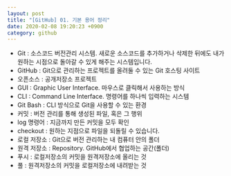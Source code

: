 ```yaml
---
layout: post
title: "[GitHub] 01. 기본 용어 정리"
date: 2020-02-08 19:20:23 +0900
category: github
---
```


- Git : 소스코드 버전관리 시스템. 새로운 소스코드를 추가하거나 삭제한 뒤에도 내가 원하는 시점으로 돌아갈 수 있게 해주는 시스템입니다.
- GitHub : Git으로 관리하는 프로젝트를 올려둘 수 있는 Git 호스팅 사이트
- 오픈소스 : 공개저장소 프로젝트
- GUI : Graphic User Interface. 마우스로 클릭해서 사용하는 방식
- CLI : Command Line Interface. 명령어를 하나씩 입력하는 시스템
- Git Bash : CLI 방식으로 Git을 사용할 수 있는 환경
- 커밋 : 버전 관리를 통해 생성된 파일, 혹은 그 행위
- log 명령어 : 지금까지 만든 커밋을 모두 확인
- checkout : 원하는 지점으로 파일을 되돌릴 수 있습니다.
- 로컬 저장소 : Git으로 버전 관리하는 내 컴퓨터 안의 폴더
- 원격 저장소 : Repository. GitHub에서 협업하는 공간(폴더)
- 푸시 : 로컬저장소의 커밋을 원격저장소에 올리는 것
- 풀 : 원격저장소의 커밋을 로컬저장소에 내려받는 것
